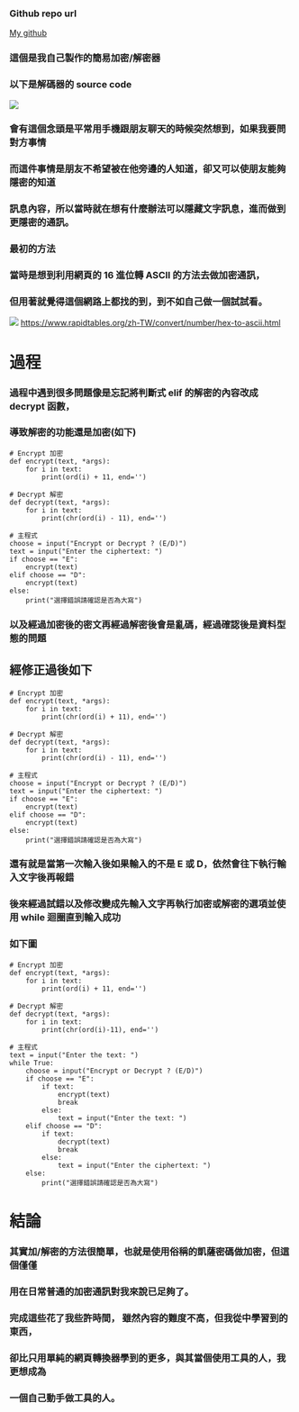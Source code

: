 ### Github repo url

[My github](https://github.com/anan826/encrypt-decrypt-easy-.git)

### 這個是我自己製作的簡易加密/解密器

### 以下是解碼器的 source code

![](p1.png)

### 會有這個念頭是平常用手機跟朋友聊天的時候突然想到，如果我要問對方事情

### 而這件事情是朋友不希望被在他旁邊的人知道，卻又可以使朋友能夠隱密的知道

### 訊息內容，所以當時就在想有什麼辦法可以隱藏文字訊息，進而做到更隱密的通訊。

### 最初的方法

### 當時是想到利用網頁的 16 進位轉 ASCII 的方法去做加密通訊，

### 但用著就覺得這個網路上都找的到，到不如自己做一個試試看。

![](p2.png)
https://www.rapidtables.org/zh-TW/convert/number/hex-to-ascii.html

# 過程

### 過程中遇到很多問題像是忘記將判斷式 elif 的解密的內容改成 decrypt 函數，

### 導致解密的功能還是加密(如下)

```
# Encrypt 加密
def encrypt(text, *args):
    for i in text:
        print(ord(i) + 11, end='')

# Decrypt 解密
def decrypt(text, *args):
    for i in text:
        print(chr(ord(i) - 11), end='')

# 主程式
choose = input("Encrypt or Decrypt ? (E/D)")
text = input("Enter the ciphertext: ")
if choose == "E":
    encrypt(text)
elif choose == "D":
    encrypt(text)
else:
    print("選擇錯誤請確認是否為大寫")

```

### 以及經過加密後的密文再經過解密後會是亂碼，經過確認後是資料型態的問題

## 經修正過後如下

```
# Encrypt 加密
def encrypt(text, *args):
    for i in text:
        print(chr(ord(i) + 11), end='')

# Decrypt 解密
def decrypt(text, *args):
    for i in text:
        print(chr(ord(i) - 11), end='')

# 主程式
choose = input("Encrypt or Decrypt ? (E/D)")
text = input("Enter the ciphertext: ")
if choose == "E":
    encrypt(text)
elif choose == "D":
    encrypt(text)
else:
    print("選擇錯誤請確認是否為大寫")
```

### 還有就是當第一次輸入後如果輸入的不是 E 或 D，依然會往下執行輸入文字後再報錯

### 後來經過試錯以及修改變成先輸入文字再執行加密或解密的選項並使用 while 迴圈直到輸入成功

### 如下圖

```
# Encrypt 加密
def encrypt(text, *args):
    for i in text:
        print(ord(i) + 11, end='')

# Decrypt 解密
def decrypt(text, *args):
    for i in text:
        print(chr(ord(i)-11), end='')

# 主程式
text = input("Enter the text: ")
while True:
    choose = input("Encrypt or Decrypt ? (E/D)")
    if choose == "E":
        if text:
            encrypt(text)
            break
        else:
            text = input("Enter the text: ")
    elif choose == "D":
        if text:
            decrypt(text)
            break
        else:
            text = input("Enter the ciphertext: ")
    else:
        print("選擇錯誤請確認是否為大寫")

```

# 結論

### 其實加/解密的方法很簡單，也就是使用俗稱的凱薩密碼做加密，但這個僅僅

### 用在日常普通的加密通訊對我來說已足夠了。

### 完成這些花了我些許時間， 雖然內容的難度不高，但我從中學習到的東西，

### 卻比只用單純的網頁轉換器學到的更多，與其當個使用工具的人，我更想成為

### 一個自己動手做工具的人。
